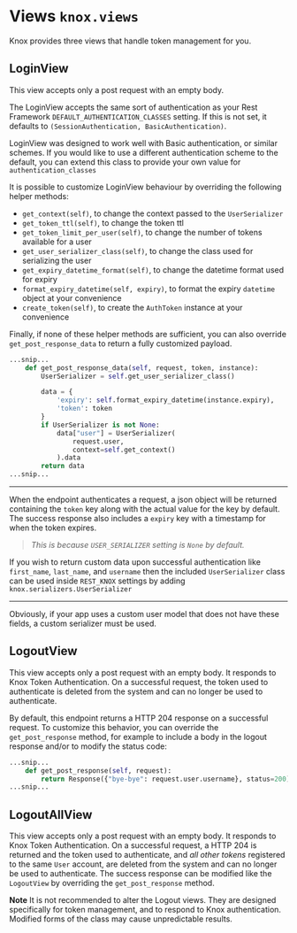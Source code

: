 # Views `knox.views`
Knox provides three views that handle token management for you.

## LoginView
This view accepts only a post request with an empty body.

The LoginView accepts the same sort of authentication as your Rest Framework
`DEFAULT_AUTHENTICATION_CLASSES` setting. If this is not set, it defaults to
`(SessionAuthentication, BasicAuthentication)`.

LoginView was designed to work well with Basic authentication, or similar
schemes. If you would like to use a different authentication scheme to the
default, you can extend this class to provide your own value for
`authentication_classes`

It is possible to customize LoginView behaviour by overriding the following
helper methods:
- `get_context(self)`, to change the context passed to the `UserSerializer`
- `get_token_ttl(self)`, to change the token ttl
- `get_token_limit_per_user(self)`, to change the number of tokens available for a user
- `get_user_serializer_class(self)`, to change the class used for serializing the user
- `get_expiry_datetime_format(self)`, to change the datetime format used for expiry
- `format_expiry_datetime(self, expiry)`, to format the expiry `datetime` object at your convenience
- `create_token(self)`, to create the `AuthToken` instance at your convenience

Finally, if none of these helper methods are sufficient, you can also override `get_post_response_data`
to return a fully customized payload.

```python
...snip...
    def get_post_response_data(self, request, token, instance):
        UserSerializer = self.get_user_serializer_class()

        data = {
            'expiry': self.format_expiry_datetime(instance.expiry),
            'token': token
        }
        if UserSerializer is not None:
            data["user"] = UserSerializer(
                request.user,
                context=self.get_context()
            ).data
        return data
...snip...
```

---
When the endpoint authenticates a request, a json object will be returned
containing the `token` key along with the actual value for the key by default.
The success response also includes a `expiry` key with a timestamp for when
the token expires.

> *This is because `USER_SERIALIZER` setting is `None` by default.*

If you wish to return custom data upon successful authentication
like `first_name`, `last_name`, and `username` then the included `UserSerializer`
class can be used inside `REST_KNOX` settings by adding `knox.serializers.UserSerializer`

---

Obviously, if your app uses a custom user model that does not have these fields,
a custom serializer must be used.

## LogoutView
This view accepts only a post request with an empty body.
It responds to Knox Token Authentication. On a successful request,
the token used to authenticate is deleted from the
system and can no longer be used to authenticate.

By default, this endpoint returns a HTTP 204 response on a successful request. To
customize this behavior, you can override the `get_post_response` method, for example
to include a body in the logout response and/or to modify the status code:

```python
...snip...
    def get_post_response(self, request):
        return Response({"bye-bye": request.user.username}, status=200)
...snip...
```

## LogoutAllView
This view accepts only a post request with an empty body. It responds to Knox Token
Authentication.
On a successful request, a HTTP 204 is returned and the token used to authenticate,
and *all other tokens* registered to the same `User` account, are deleted from the
system and can no longer be used to authenticate. The success response can be modified
like the `LogoutView` by overriding the `get_post_response` method.

**Note** It is not recommended to alter the Logout views. They are designed
specifically for token management, and to respond to Knox authentication.
Modified forms of the class may cause unpredictable results.
